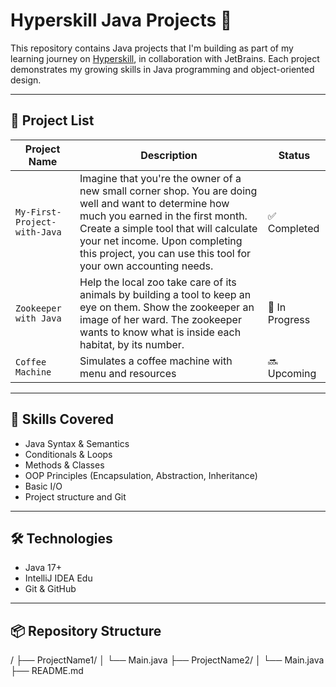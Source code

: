# Hyperskill Java Projects 🚀

This repository contains Java projects that I'm building as part of my learning journey on [Hyperskill](https://hyperskill.org/), in collaboration with JetBrains. Each project demonstrates my growing skills in Java programming and object-oriented design.

---

## 📁 Project List

| Project Name | Description | Status |
|--------------|-------------|--------|
| `My-First-Project-with-Java` | Imagine that you're the owner of a new small corner shop. You are doing well and want to determine how much you earned in the first month. Create a simple tool that will calculate your net income. Upon completing this project, you can use this tool for your own accounting needs. | ✅ Completed |
| `Zookeeper with Java` | Help the local zoo take care of its animals by building a tool to keep an eye on them. Show the zookeeper an image of her ward. The zookeeper wants to know what is inside each habitat, by its number. | 🔄 In Progress |
| `Coffee Machine` | Simulates a coffee machine with menu and resources | 🔜 Upcoming |

---

## 🧠 Skills Covered

- Java Syntax & Semantics
- Conditionals & Loops
- Methods & Classes
- OOP Principles (Encapsulation, Abstraction, Inheritance)
- Basic I/O
- Project structure and Git

---

## 🛠️ Technologies

- Java 17+
- IntelliJ IDEA Edu
- Git & GitHub

---

## 📦 Repository Structure

/
├── ProjectName1/
│ └── Main.java
├── ProjectName2/
│ └── Main.java
├── README.md
